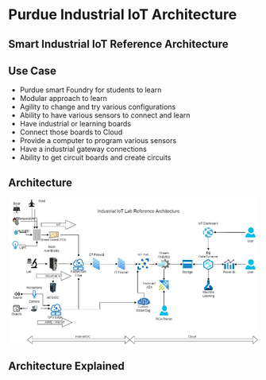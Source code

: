 # Purdue Industrial IoT Architecture

## Smart Industrial IoT Reference Architecture

## Use Case

- Purdue smart Foundry for students to learn
- Modular approach to learn
- Agility to change and try various configurations
- Ability to have various sensors to connect and learn
- Have industrial or learning boards
- Connect those boards to Cloud
- Provide a computer to program various sensors
- Have a industrial gateway connections
- Ability to get circuit boards and create circuits

## Architecture

![Architecture](https://github.com/balakreshnan/purduelabs/blob/main/images/purduelabs-IndustrialIoTLab.jpg "Architecture")

## Architecture Explained